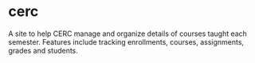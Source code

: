 cerc
====
A site to help CERC manage and organize details of courses taught each
semester.  Features include tracking enrollments, courses, assignments,
grades and students.
